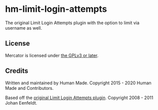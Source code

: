 # hm-limit-login-attempts
The original Limit Login Attempts plugin with the option to limit via username as well. 

## License

Mercator is licensed under [the GPLv3 or later](./LICENSE).

## Credits

Written and maintained by Human Made. Copyright 2015 - 2020 Human Made and Contributors.

Based off the [original Limit Login Attempts plugin](https://wordpress.org/plugins/limit-login-attempts/). Copyright 2008 - 2011 Johan Eenfeldt.
